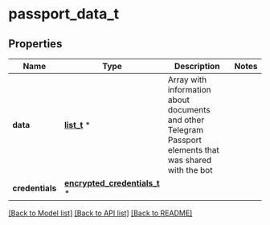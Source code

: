 # passport_data_t

## Properties
Name | Type | Description | Notes
------------ | ------------- | ------------- | -------------
**data** | [**list_t**](encrypted_passport_element.md) \* | Array with information about documents and other Telegram Passport elements that was shared with the bot | 
**credentials** | [**encrypted_credentials_t**](encrypted_credentials.md) \* |  | 

[[Back to Model list]](../README.md#documentation-for-models) [[Back to API list]](../README.md#documentation-for-api-endpoints) [[Back to README]](../README.md)


